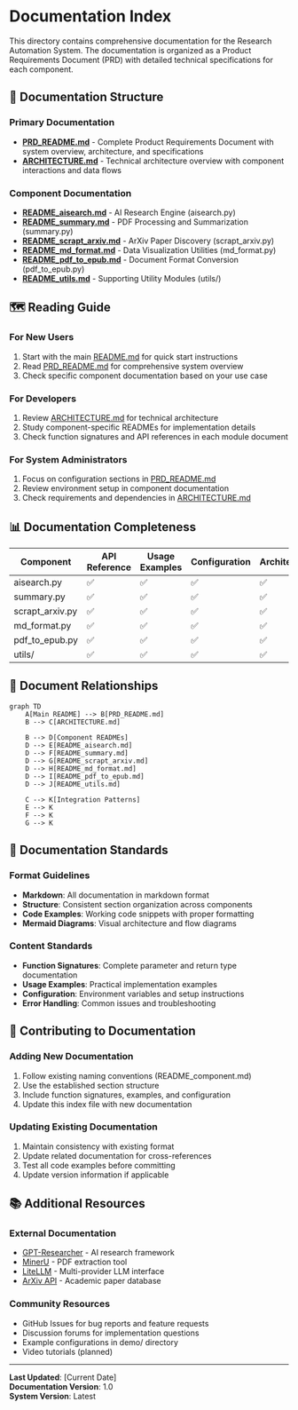 # Documentation Index

This directory contains comprehensive documentation for the Research Automation System. The documentation is organized as a Product Requirements Document (PRD) with detailed technical specifications for each component.

## 📖 Documentation Structure

### Primary Documentation
- **[PRD_README.md](PRD_README.md)** - Complete Product Requirements Document with system overview, architecture, and specifications
- **[ARCHITECTURE.md](ARCHITECTURE.md)** - Technical architecture overview with component interactions and data flows

### Component Documentation
- **[README_aisearch.md](README_aisearch.md)** - AI Research Engine (aisearch.py)
- **[README_summary.md](README_summary.md)** - PDF Processing and Summarization (summary.py)
- **[README_scrapt_arxiv.md](README_scrapt_arxiv.md)** - ArXiv Paper Discovery (scrapt_arxiv.py)
- **[README_md_format.md](README_md_format.md)** - Data Visualization Utilities (md_format.py)
- **[README_pdf_to_epub.md](README_pdf_to_epub.md)** - Document Format Conversion (pdf_to_epub.py)
- **[README_utils.md](README_utils.md)** - Supporting Utility Modules (utils/)

## 🗺️ Reading Guide

### For New Users
1. Start with the main [README.md](../readme.md) for quick start instructions
2. Read [PRD_README.md](PRD_README.md) for comprehensive system overview
3. Check specific component documentation based on your use case

### For Developers
1. Review [ARCHITECTURE.md](ARCHITECTURE.md) for technical architecture
2. Study component-specific READMEs for implementation details
3. Check function signatures and API references in each module document

### For System Administrators
1. Focus on configuration sections in [PRD_README.md](PRD_README.md)
2. Review environment setup in component documentation
3. Check requirements and dependencies in [ARCHITECTURE.md](ARCHITECTURE.md)

## 📊 Documentation Completeness

| Component | API Reference | Usage Examples | Configuration | Architecture |
|-----------|---------------|----------------|---------------|-------------|
| aisearch.py | ✅ | ✅ | ✅ | ✅ |
| summary.py | ✅ | ✅ | ✅ | ✅ |
| scrapt_arxiv.py | ✅ | ✅ | ✅ | ✅ |
| md_format.py | ✅ | ✅ | ✅ | ✅ |
| pdf_to_epub.py | ✅ | ✅ | ✅ | ✅ |
| utils/ | ✅ | ✅ | ✅ | ✅ |

## 🔄 Document Relationships

```mermaid
graph TD
    A[Main README] --> B[PRD_README.md]
    B --> C[ARCHITECTURE.md]
    
    B --> D[Component READMEs]
    D --> E[README_aisearch.md]
    D --> F[README_summary.md]
    D --> G[README_scrapt_arxiv.md]
    D --> H[README_md_format.md]
    D --> I[README_pdf_to_epub.md]
    D --> J[README_utils.md]
    
    C --> K[Integration Patterns]
    E --> K
    F --> K
    G --> K
```

## 📝 Documentation Standards

### Format Guidelines
- **Markdown**: All documentation in markdown format
- **Structure**: Consistent section organization across components
- **Code Examples**: Working code snippets with proper formatting
- **Mermaid Diagrams**: Visual architecture and flow diagrams

### Content Standards
- **Function Signatures**: Complete parameter and return type documentation
- **Usage Examples**: Practical implementation examples
- **Configuration**: Environment variables and setup instructions
- **Error Handling**: Common issues and troubleshooting

## 🤝 Contributing to Documentation

### Adding New Documentation
1. Follow existing naming conventions (README_component.md)
2. Use the established section structure
3. Include function signatures, examples, and configuration
4. Update this index file with new documentation

### Updating Existing Documentation
1. Maintain consistency with existing format
2. Update related documentation for cross-references
3. Test all code examples before committing
4. Update version information if applicable

## 📚 Additional Resources

### External Documentation
- [GPT-Researcher](https://github.com/assafelovic/gpt-researcher) - AI research framework
- [MinerU](https://github.com/opendatalab/MinerU) - PDF extraction tool
- [LiteLLM](https://docs.litellm.ai/) - Multi-provider LLM interface
- [ArXiv API](https://arxiv.org/help/api) - Academic paper database

### Community Resources
- GitHub Issues for bug reports and feature requests
- Discussion forums for implementation questions
- Example configurations in demo/ directory
- Video tutorials (planned)

---

**Last Updated**: [Current Date]  
**Documentation Version**: 1.0  
**System Version**: Latest